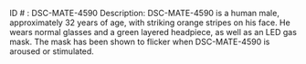 ID # : DSC-MATE-4590
Description: DSC-MATE-4590 is a human male, approximately 32 years of age, with striking orange stripes on his face. He wears normal glasses and a green layered headpiece, as well as an LED gas mask. The mask has been shown to flicker when DSC-MATE-4590 is aroused or stimulated.